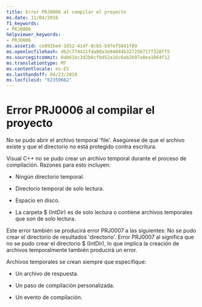 ```yaml
---
title: Error PRJ0006 al compilar el proyecto
ms.date: 11/04/2016
f1_keywords:
- PRJ0006
helpviewer_keywords:
- PRJ0006
ms.assetid: ce092be4-1652-414f-8cb5-b97ef5841f89
ms.openlocfilehash: d62c774411fda80a3e94044b3272567177328ff5
ms.sourcegitcommit: 0ab61bc3d2b6cfbd52a16c6ab2b97a8ea1864f12
ms.translationtype: MT
ms.contentlocale: es-ES
ms.lasthandoff: 04/23/2019
ms.locfileid: "62359662"
---
```

# <a name="project-build-error-prj0006"></a>Error PRJ0006 al compilar el proyecto

No se pudo abrir el archivo temporal 'file'. Asegúrese de que el archivo existe y que el directorio no está protegido contra escritura.

Visual C++ no se pudo crear un archivo temporal durante el proceso de compilación. Razones para esto incluyen:

- Ningún directorio temporal.

- Directorio temporal de solo lectura.

- Espacio en disco.

- La carpeta $ (IntDir) es de solo lectura o contiene archivos temporales que son de solo lectura.

Este error también se producirá error PRJ0007 a las siguientes: No se pudo crear el directorio de resultados 'directorio'. Error PRJ0007 al significa que no se pudo crear el directorio $ (IntDir), lo que implica la creación de archivos temporalmente también producirá un error.

Archivos temporales se crean siempre que especifique:

- Un archivo de respuesta.

- Un paso de compilación personalizada.

- Un evento de compilación.